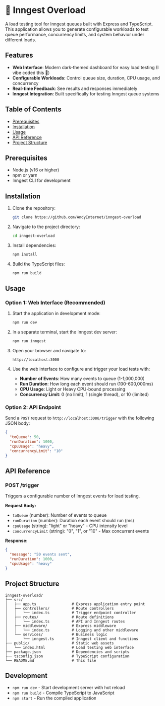 # 🧨 Inngest Overload

A load testing tool for Inngest queues built with Express and TypeScript. This application allows you to generate configurable workloads to test queue performance, concurrency limits, and system behavior under different loads.

## Features

- **Web Interface**: Modern dark-themed dashboard for easy load testing (I vibe coded this 🤘)
- **Configurable Workloads**: Control queue size, duration, CPU usage, and concurrency
- **Real-time Feedback**: See results and responses immediately
- **Inngest Integration**: Built specifically for testing Inngest queue systems

## Table of Contents

- [Prerequisites](#prerequisites)
- [Installation](#installation)
- [Usage](#usage)
- [API Reference](#api-reference)
- [Project Structure](#project-structure)

## Prerequisites

- Node.js (v16 or higher)
- npm or yarn
- Inngest CLI for development

## Installation

1. Clone the repository:

   ```bash
   git clone https://github.com/AndyInternet/inngest-overload
   ```

2. Navigate to the project directory:

   ```bash
   cd inngest-overload
   ```

3. Install dependencies:

   ```bash
   npm install
   ```

4. Build the TypeScript files:
   ```bash
   npm run build
   ```

## Usage

### Option 1: Web Interface (Recommended)

1. Start the application in development mode:

   ```bash
   npm run dev
   ```

2. In a separate terminal, start the Inngest dev server:

   ```bash
   npm run inngest
   ```

3. Open your browser and navigate to:

   ```
   http://localhost:3000
   ```

4. Use the web interface to configure and trigger your load tests with:
   - **Number of Events**: How many events to queue (1-1,000,000)
   - **Run Duration**: How long each event should run (100-600,000ms)
   - **CPU Usage**: Light or Heavy CPU-bound processing
   - **Concurrency Limit**: 0 (no limit), 1 (single thread), or 10 (limited)

### Option 2: API Endpoint

Send a `POST` request to `http://localhost:3000/trigger` with the following JSON body:

```json
{
  "toQueue": 50,
  "runDuration": 1000,
  "cpuUsage": "heavy",
  "concurrencyLimit": "10"
}
```

## API Reference

### POST /trigger

Triggers a configurable number of Inngest events for load testing.

**Request Body:**

- `toQueue` (number): Number of events to queue
- `runDuration` (number): Duration each event should run (ms)
- `cpuUsage` (string): "light" or "heavy" - CPU intensity level
- `concurrencyLimit` (string): "0", "1", or "10" - Max concurrent events

**Response:**

```json
{
  "message": "50 events sent",
  "runDuration": 1000,
  "cpuUsage": "heavy"
}
```

## Project Structure

```
inngest-overload/
├── src/
│   ├── app.ts                # Express application entry point
│   ├── controllers/          # Route controllers
│   │   └── index.ts          # Trigger endpoint controller
│   ├── routes/               # Route definitions
│   │   └── index.ts          # API and Inngest routes
│   ├── middleware/           # Express middleware
│   │   └── index.ts          # Logging and other middleware
│   └── services/             # Business logic
│       └── inngest.ts        # Inngest client and functions
├── public/                   # Static web assets
│   └── index.html            # Load testing web interface
├── package.json              # Dependencies and scripts
├── tsconfig.json             # TypeScript configuration
└── README.md                 # This file
```

## Development

- `npm run dev` - Start development server with hot reload
- `npm run build` - Compile TypeScript to JavaScript
- `npm start` - Run the compiled application
